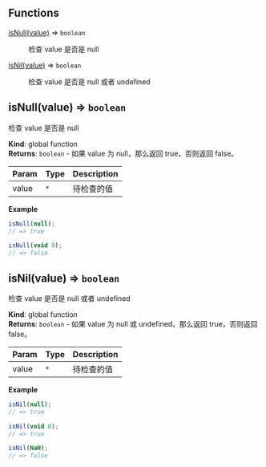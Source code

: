 ## Functions

<dl>
<dt><a href="#isNull">isNull(value)</a> ⇒ <code>boolean</code></dt>
<dd><p>检查 value 是否是 null</p>
</dd>
<dt><a href="#isNil">isNil(value)</a> ⇒ <code>boolean</code></dt>
<dd><p>检查 value 是否是 null 或者 undefined</p>
</dd>
</dl>

<a name="isNull"></a>

## isNull(value) ⇒ <code>boolean</code>
检查 value 是否是 null

**Kind**: global function  
**Returns**: <code>boolean</code> - 如果 value 为 null，那么返回 true，否则返回 false。  

| Param | Type | Description |
| --- | --- | --- |
| value | <code>\*</code> | 待检查的值 |

**Example**  
```js
isNull(null);
// => true

isNull(void 0);
// => false
```
<a name="isNil"></a>

## isNil(value) ⇒ <code>boolean</code>
检查 value 是否是 null 或者 undefined

**Kind**: global function  
**Returns**: <code>boolean</code> - 如果 value 为 null 或 undefined，那么返回 true，否则返回 false。  

| Param | Type | Description |
| --- | --- | --- |
| value | <code>\*</code> | 待检查的值 |

**Example**  
```js
isNil(null);
// => true

isNil(void 0);
// => true

isNil(NaN);
// => false
```
